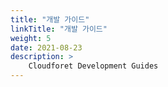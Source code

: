 ```yaml
---
title: "개발 가이드"
linkTitle: "개발 가이드"
weight: 5
date: 2021-08-23
description: >
    Cloudforet Development Guides
---
```

